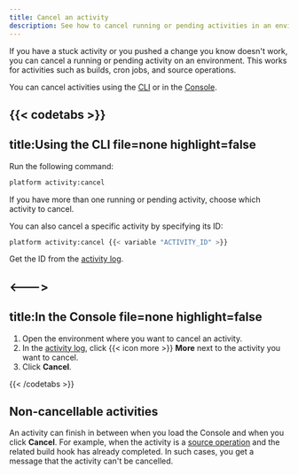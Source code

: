 ```yaml
---
title: Cancel an activity
description: See how to cancel running or pending activities in an environment.
---
```


If you have a stuck activity or you pushed a change you know doesn't work,
you can cancel a running or pending activity on an environment.
This works for activities such as builds, cron jobs, and source operations.

You can cancel activities using the [CLI](../administration/cli/_index.md)
or in the [Console](../administration/web/_index.md).

{{< codetabs >}}
---
title:Using the CLI
file=none
highlight=false
---

Run the following command:

```bash
platform activity:cancel
```

If you have more than one running or pending activity, choose which activity to cancel.

You can also cancel a specific activity by specifying its ID:

```bash
platform activity:cancel {{< variable "ACTIVITY_ID" >}}
```

Get the ID from the [activity log](../increase-observability/logs/access-logs.md#activity-logs).

<--->
---
title:In the Console
file=none
highlight=false
---

1. Open the environment where you want to cancel an activity.
2. In the [activity log](../increase-observability/logs/access-logs.md#activity-logs),
   click {{< icon more >}} **More** next to the activity you want to cancel.
3. Click **Cancel**.

{{< /codetabs >}}

## Non-cancellable activities

An activity can finish in between when you load the Console and when you click **Cancel**.
For example, when the activity is a [source operation](../create-apps/source-operations.md)
and the related build hook has already completed.
In such cases, you get a message that the activity can't be cancelled.
